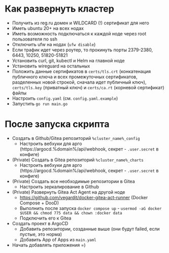 # Как развернуть кластер

* Получить из reg.ru домен и WILDCARD (!) сертификат для него
* Иметь ubuntu 20+ на всех нодах
* Иметь возможность подключаться к каждой ноде через root пользователя по ssh
* Отключить ufw на нодах (`ufw disable`)
* Если трафик идет через роутер, то прокинуть порты 2379-2380, 6443, 10250, 51820-51821
* Установить curl, git, kubectl и Helm на главной ноде
* Установить wireguard на остальных
* Положить данные сертификатов в `certs/tls.crt` (конкатенация публичного ключа и всех промежуточных сертификатов,
  разделенных новой строкой, сначала идет публичный ключ), `certs/tls.key` (приватный ключ) и `certs/ca.rt` (корневой
  сертификат) файлы
* Настроить `config.yaml` (см. `config.yaml.example`)
* Запустить `go run main.go`

# После запуска скрипта

* Создать в Github/Gitea репозиторий `%cluster_name%_config`
  * Настроить вебхуки для арго (https://argocd.%domain%/api/webhook, секрет - `.user.secret` в конфиге)
* (Private) Создать в Gitea репозиторий `%cluster_name%_charts`
  * Настроить вебхуки для арго (https://argocd.%domain%/api/webhook, секрет - `.user.secret` в конфиге)
* (Private) Создать все необходимые репозитории в Gitea
  * Настроить зеркалирование в Github
* (Private) Развернуть Gitea Act Agent на другой ноде
  * https://github.com/vegardit/docker-gitea-act-runner (Docker Compose + DooD) 
  * Выполнить после запуска `docker compose up` - `usermod -aG docker $USER && chmod 775 data && chown :docker data`
  * Подключить его к Gitea
* Создать проект в ArgoCD
  * Добавить репозитории, созданные выше (они будут failed, если пустые, это норма)
  * Добавить App of Apps из `main.yaml`
* Начать добавлять приложения =)
